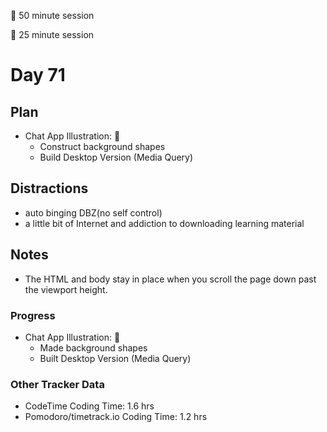 🍒 50 minute session

🍅 25 minute session

# Day 71

## Plan

-   Chat App Illustration: 🍒
    -   Construct background shapes
    -   Build Desktop Version (Media Query)

## Distractions

-   auto binging DBZ(no self control)
-   a little bit of Internet and addiction to downloading learning material

## Notes

-   The HTML and body stay in place when you scroll the page down past the viewport height.

### Progress

-   Chat App Illustration: 🍒
    -   Made background shapes
    -   Built Desktop Version (Media Query)

### Other Tracker Data

-   CodeTime Coding Time: 1.6 hrs
-   Pomodoro/timetrack.io Coding Time: 1.2 hrs
